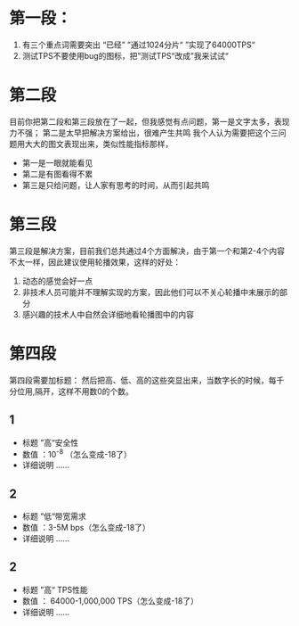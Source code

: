 # 第一段：
1. 有三个重点词需要突出 “已经” ”通过1024分片“ ”实现了64000TPS“
2. 测试TPS不要使用bug的图标，把”测试TPS“改成”我来试试“

# 第二段
目前你把第二段和第三段放在了一起，但我感觉有点问题，第一是文字太多，表现力不强； 第二是太早把解决方案给出，很难产生共鸣
我个人认为需要把这个三问题用大大的图文表现出来，类似性能指标那样，
* 第一是一眼就能看见
* 第二是有图看得不累
* 第三是只给问题，让人家有思考的时间，从而引起共鸣

# 第三段
第三段是解决方案，目前我们总共通过4个方面解决，由于第一个和第2-4个内容不太一样，因此建议使用轮播效果，这样的好处：
1. 动态的感觉会好一点
2. 非技术人员可能并不理解实现的方案，因此他们可以不关心轮播中未展示的部分
3. 感兴趣的技术人中自然会详细地看轮播图中的内容 

# 第四段
第四段需要加标题： 然后把高、低、高的这些突显出来，当数字长的时候，每千分位用,隔开，这样不用数0的个数。
## 1
* 标题 ”高“安全性 
* 数值  ：10<sup>-8</sup> （怎么变成-18了）
* 详细说明 ......

## 2
* 标题 ”低“带宽需求 
* 数值  ：3-5M bps（怎么变成-18了）
* 详细说明 ......

## 2
* 标题 ”高“ TPS性能
* 数值  ： 64000-1,000,000 TPS（怎么变成-18了）
* 详细说明 ......